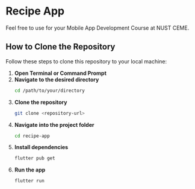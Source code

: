 # Recipe App

Feel free to use for your Mobile App Development Course at NUST CEME.

## How to Clone the Repository

Follow these steps to clone this repository to your local machine:

1. **Open Terminal or Command Prompt**
2. **Navigate to the desired directory**  
   ```bash
   cd /path/to/your/directory
   ```
3. **Clone the repository**  
   ```bash
   git clone <repository-url>
   ```
4. **Navigate into the project folder**  
   ```bash
   cd recipe-app
   ```
5. **Install dependencies**  
   ```bash
   flutter pub get
   ```
6. **Run the app**  
   ```bash
   flutter run
   
